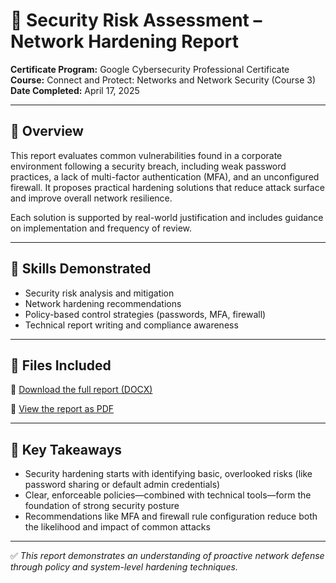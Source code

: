 # 🧰 Security Risk Assessment – Network Hardening Report

**Certificate Program:** Google Cybersecurity Professional Certificate  
**Course:** Connect and Protect: Networks and Network Security (Course 3)  
**Date Completed:** April 17, 2025

---

## 📘 Overview

This report evaluates common vulnerabilities found in a corporate environment following a security breach, including weak password practices, a lack of multi-factor authentication (MFA), and an unconfigured firewall. It proposes practical hardening solutions that reduce attack surface and improve overall network resilience.

Each solution is supported by real-world justification and includes guidance on implementation and frequency of review.

---

## 🔧 Skills Demonstrated

- Security risk analysis and mitigation
- Network hardening recommendations
- Policy-based control strategies (passwords, MFA, firewall)
- Technical report writing and compliance awareness

---

## 📂 Files Included

📄 [Download the full report (DOCX)](./security-risk-assessment-report.docx)


📄 [View the report as PDF](./security-risk-assessment-report.pdf)

---

## 🧠 Key Takeaways

- Security hardening starts with identifying basic, overlooked risks (like password sharing or default admin credentials)
- Clear, enforceable policies—combined with technical tools—form the foundation of strong security posture
- Recommendations like MFA and firewall rule configuration reduce both the likelihood and impact of common attacks

---

✅ *This report demonstrates an understanding of proactive network defense through policy and system-level hardening techniques.*
